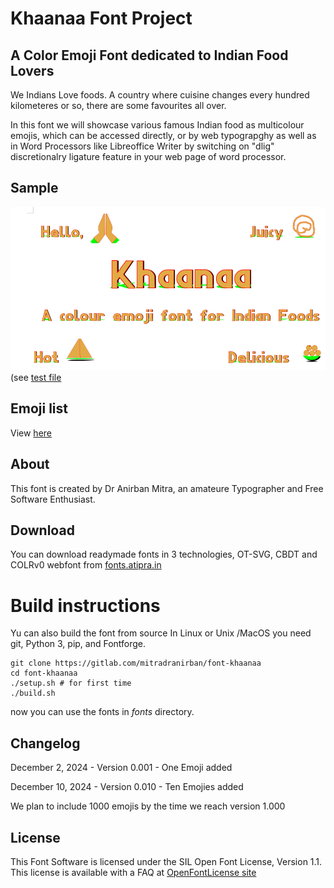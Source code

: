 # Khaanaa Font Project

## A Color Emoji Font dedicated to Indian Food Lovers 
We Indians Love foods. A country where cuisine changes every hundred kilometeres or so, there are some favourites all over.

In this font we will showcase various famous Indian food as multicolour emojis, which can be accessed directly, or by web typograpghy as well as in Word Processors like Libreoffice Writer by switching on "dlig" discretionalry ligature feature in your web page of word processor.

## Sample 
![Khaanaa font](public/images/khaanaa-font.png)
(see [test file](https://fonts.atipra.in/khaanaa-test.html)
## Emoji list
View [here](public/codepoints.md)

## About
This font is created by Dr Anirban Mitra, an amateure Typographer and Free Software Enthusiast.
## Download
You can download readymade fonts in 3 technologies, OT-SVG, CBDT and COLRv0 webfont from [fonts.atipra.in](https://fonts.atipra.in/khaanaa.html)

# Build instructions
Yu can also build the font from source
In Linux or Unix /MacOS you need git, Python 3, pip, and Fontforge.

```
git clone https://gitlab.com/mitradranirban/font-khaanaa
cd font-khaanaa
./setup.sh # for first time
./build.sh
```
now you can use the fonts in *fonts* directory. 

 
## Changelog
December 2, 2024 -  Version 0.001 - One Emoji added

December 10, 2024 - Version 0.010 - Ten Emojies added

We plan to include 1000 emojis by the time we reach version 1.000 

## License

This Font Software is licensed under the SIL Open Font License, Version 1.1.
This license is available with a FAQ at [OpenFontLicense site](https://openfontlicense.org/)